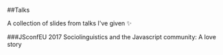 ##Talks

A collection of slides from talks I've given :sparkles:

###JSconfEU 2017
Sociolinguistics and the Javascript community: A love story
